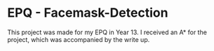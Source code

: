 # EPQ - Facemask-Detection
This project was made for my EPQ in Year 13. I received an A* for the project, which was accompanied by the write up.
